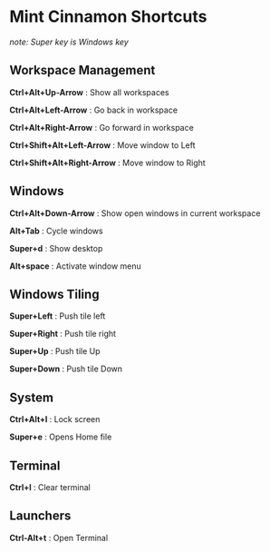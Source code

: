 # Mint Cinnamon Shortcuts

*note: Super key is Windows key*

## Workspace Management

**Ctrl+Alt+Up-Arrow**
:   Show all workspaces

**Ctrl+Alt+Left-Arrow**
:   Go back in workspace

**Ctrl+Alt+Right-Arrow**
:   Go forward in workspace

**Ctrl+Shift+Alt+Left-Arrow**
:   Move window to Left

**Ctrl+Shift+Alt+Right-Arrow**
:   Move window to Right

## Windows

**Ctrl+Alt+Down-Arrow**
:   Show open windows in current workspace

**Alt+Tab**
:   Cycle windows

**Super+d**
:   Show desktop

**Alt+space**
:   Activate window menu

## Windows Tiling

**Super+Left**
:   Push tile left

**Super+Right**
:   Push tile right

**Super+Up**
:   Push tile Up

**Super+Down**
:   Push tile Down

## System

**Ctrl+Alt+l**
:   Lock screen

**Super+e**
:   Opens Home file

## Terminal
**Ctrl+l**
:   Clear terminal

## Launchers

**Ctrl-Alt+t**
:   Open Terminal
